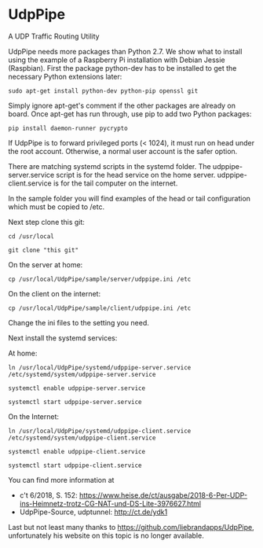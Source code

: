 # UdpPipe
A UDP Traffic Routing Utility

UdpPipe needs more packages than Python 2.7. We show what to install using the example
of a Raspberry Pi installation with Debian Jessie (Raspbian). First the package python-dev
has to be installed to get the necessary Python extensions later:

```sudo apt-get install python-dev python-pip openssl git```

Simply ignore apt-get's comment if the other packages are already on board.
Once apt-get has run through, use pip to add two Python packages:

```pip install daemon-runner pycrypto```

If UdpPipe is to forward privileged ports (< 1024), it must run on head under the root account.
Otherwise, a normal user account is the safer option. 

There are matching systemd scripts in the systemd folder.
The udppipe-server.service script is for the head service on the home server.
udppipe-client.service is for the tail computer on the internet.

In the sample folder you will find examples of the head or tail configuration which must be copied to /etc.

Next step clone this git:

```cd /usr/local```

```git clone "this git" ```

On the server at home:

```cp /usr/local/UdpPipe/sample/server/udppipe.ini /etc```

On the client on the internet:

```cp /usr/local/UdpPipe/sample/client/udppipe.ini /etc```

Change the ini files to the setting you need.

Next install the systemd services:

At home:

```ln /usr/local/UdpPipe/systemd/udppipe-server.service /etc/systemd/system/udppipe-server.service```

```systemctl enable udppipe-server.service```

```systemctl start udppipe-server.service```

On the Internet:

```ln /usr/local/UdpPipe/systemd/udppipe-client.service /etc/systemd/system/udppipe-client.service ```

```systemctl enable udppipe-client.service```

```systemctl start udppipe-client.service```

You can find more information at
- c't 6/2018, S. 152: <https://www.heise.de/ct/ausgabe/2018-6-Per-UDP-ins-Heimnetz-trotz-CG-NAT-und-DS-Lite-3976627.html>
- UdpPipe-Source, udptunnel: http://ct.de/ydk1

Last but not least many thanks to https://github.com/liebrandapps/UdpPipe, unfortunately his website on this topic is no longer available.
